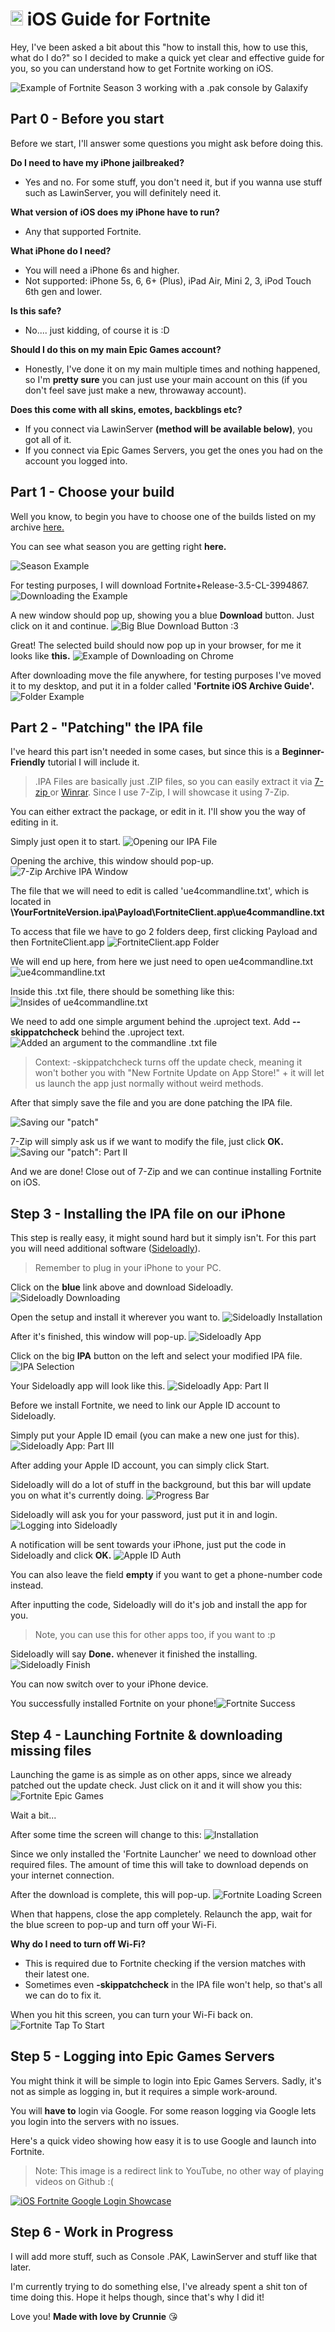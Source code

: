# <img src="https://cdn.discordapp.com/attachments/751304558453719176/936194213199093810/rsz_1rsz_1apple_logo_greysvg.png" alt="Apple Logo" width="20" height="24"> iOS Guide for Fortnite

Hey, I've been asked a bit about this "how to install this, how to use this, what do I do?" so I decided to make a quick yet clear and effective guide for you, so you can understand how to get Fortnite working on iOS.

![Example of Fortnite Season 3 working with a .pak console by Galaxify](https://cdn.discordapp.com/attachments/952386927984775209/953746877654917170/main.png)

## Part 0 - Before you start

Before we start, I'll answer some questions you might ask before doing this.

**Do I need to have my iPhone jailbreaked?**
- Yes and no. For some stuff, you don't need it, but if you wanna use stuff such as LawinServer, you will definitely need it.

**What version of iOS does my iPhone have to run?**
- Any that supported Fortnite.

**What iPhone do I need?**
- You will need a iPhone 6s and higher.
- Not supported: iPhone 5s, 6, 6+ (Plus), iPad Air, Mini 2, 3, iPod Touch 6th gen and lower.

**Is this safe?**
- No.... just kidding, of course it is :D

**Should I do this on my main Epic Games account?**
- Honestly, I've done it on my main multiple times and nothing happened, so I'm **pretty sure** you can just use your main account on this (if you don't feel save just make a new, throwaway account).

**Does this come with all skins, emotes, backblings etc?**
- If you connect via LawinServer **(method will be available below)**, you got all of it.
- If you connect via Epic Games Servers, you get the ones you had on the account you logged into.



## Part 1 - Choose your build
Well you know, to begin you have to choose one of the builds listed on my archive [here.](https://github.com/Crunnie/FNiOS-Archive)

You can see what season you are getting right **here.**

![Season Example](https://media.discordapp.net/attachments/952386927984775209/953748401504264273/unknown.png)

For testing purposes, I will download Fortnite+Release-3.5-CL-3994867.
![Downloading the Example](https://cdn.discordapp.com/attachments/952386927984775209/953747885948805240/unknown.png)

A new window should pop up, showing you a blue **Download** button.
Just click on it and continue.
![Big Blue Download Button :3](https://media.discordapp.net/attachments/952386927984775209/953748731499515924/unknown.png)

Great! The selected build should now pop up in your browser, for me it looks like **this.**
![Example of Downloading on Chrome](https://cdn.discordapp.com/attachments/952386927984775209/953748774524702820/unknown.png)

After downloading move the file anywhere, for testing purposes I've moved it to my desktop, and put it in a folder called **'Fortnite iOS Archive Guide'.**
![Folder Example](https://cdn.discordapp.com/attachments/952386927984775209/953749387723550740/unknown.png)

## Part 2 - "Patching" the IPA file

I've heard this part isn't needed in some cases, but since this is a **Beginner-Friendly** tutorial I will include it.

> .IPA Files are basically just .ZIP files, so you can easily extract it via [7-zip ](https://www.7-zip.org/) or [Winrar](https://www.win-rar.com/). 
> Since I use 7-Zip, I will showcase it using 7-Zip.

You can either extract the package, or edit in it. I'll show you the way of editing in it.

Simply just open it to start.
![Opening our IPA File](https://cdn.discordapp.com/attachments/952386927984775209/953757267180785674/unknown.png)

Opening the archive, this window should pop-up.
![7-Zip Archive IPA Window](https://cdn.discordapp.com/attachments/952386927984775209/953757904220078110/unknown.png)

The file that we will need to edit is called 'ue4commandline.txt', which is located in 
**\YourFortniteVersion.ipa\Payload\FortniteClient.app\ue4commandline.txt**
 
To access that file we have to go 2 folders deep, first clicking Payload and then FortniteClient.app
![FortniteClient.app Folder](https://cdn.discordapp.com/attachments/952386927984775209/953758605008592946/unknown.png)

We will end up here, from here we just need to open ue4commandline.txt
![ue4commandline.txt](https://cdn.discordapp.com/attachments/952386927984775209/953758733941497876/unknown.png)

Inside this .txt file, there should be something like this:\
![Insides of ue4commandline.txt](https://cdn.discordapp.com/attachments/952386927984775209/953758913822588998/unknown.png)

We need to add one simple argument behind the .uproject text.
Add **--skippatchcheck** behind the .uproject text.
![Added an argument to the commandline .txt file](https://cdn.discordapp.com/attachments/952386927984775209/953759414320504862/unknown.png)

> Context:
> -skippatchcheck turns off the update check, meaning it won't bother you with "New Fortnite Update on App Store!" + it will let us launch the app just normally without weird methods.


After that simply save the file and you are done patching the IPA file.

![Saving our "patch"](https://cdn.discordapp.com/attachments/952386927984775209/953759712468426812/unknown.png)

7-Zip will simply ask us if we want to modify the file, just click **OK.**
![Saving our "patch": Part II](https://cdn.discordapp.com/attachments/952386927984775209/953759851979374592/unknown.png)

And we are done! Close out of 7-Zip and we can continue installing Fortnite on iOS.

## Step 3 - Installing the IPA file on our iPhone

This step is really easy, it might sound hard but it simply isn't.
For this part you will need additional software ([Sideloadly](https://sideloadly.io/)).

> Remember to plug in your iPhone to your PC.

Click on the **blue** link above and download Sideloadly.
![Sideloadly Downloading](https://cdn.discordapp.com/attachments/952386927984775209/953760442528985168/unknown.png)

Open the setup and install it wherever you want to.
![Sideloadly Installation](https://cdn.discordapp.com/attachments/952386927984775209/953761076711940136/unknown.png)

After it's finished, this window will pop-up.
![Sideloadly App](https://cdn.discordapp.com/attachments/952386927984775209/953761876695744583/unknown.png)

Click on the big **IPA** button on the left and select your modified IPA file.![IPA Selection](https://cdn.discordapp.com/attachments/952386927984775209/953762204795170976/unknown.png)

Your Sideloadly app will look like this.
![Sideloadly App: Part II](https://cdn.discordapp.com/attachments/952386927984775209/953762472576303175/unknown.png)

Before we install Fortnite, we need to link our Apple ID account to Sideloadly.

Simply put your Apple ID email (you can make a new one just for this).
![Sideloadly App: Part III](https://cdn.discordapp.com/attachments/952386927984775209/953762712842801212/unknown.png)

After adding your Apple ID account, you can simply click Start.

Sideloadly will do a lot of stuff in the background, but this bar will update you on what it's currently doing.
![Progress Bar](https://cdn.discordapp.com/attachments/952386927984775209/953763088686006312/unknown.png)

Sideloadly will ask you for your password, just put it in and login.
![Logging into Sideloadly](https://cdn.discordapp.com/attachments/952386927984775209/953763362246897724/unknown.png)

A notification will be sent towards your iPhone, just put the code in Sideloadly and click **OK.**
![Apple ID Auth](https://cdn.discordapp.com/attachments/952386927984775209/953763827051266048/unknown.png)

You can also leave the field **empty** if you want to get a phone-number code instead.

After inputting the code, Sideloadly will do it's job and install the app for you.

> Note, you can use this for other apps too, if you want to :p

Sideloadly will say **Done.** whenever it finished the installing.
![Sideloadly Finish](https://cdn.discordapp.com/attachments/952386927984775209/953764404716011551/unknown.png)

You can now switch over to your iPhone device.

You successfully installed Fortnite on your phone!![Fortnite Success](https://cdn.discordapp.com/attachments/952386927984775209/953765134537474138/unknown.png)


## Step 4 - Launching Fortnite & downloading missing files

Launching the game is as simple as on other apps, since we already patched out the update check.
Just click on it and it will show you this:
![Fortnite Epic Games](https://cdn.discordapp.com/attachments/952386927984775209/953766533744705566/Default-IPhoneX-Landscape.png)

Wait a bit...

After some time the screen will change to this:
![Installation](https://cdn.discordapp.com/attachments/952386927984775209/953766046836346990/IMG_0493.png)

Since we only installed the 'Fortnite Launcher' we need to download other required files.
The amount of time this will take to download depends on your internet connection.

After the download is complete, this will pop-up.
![Fortnite Loading Screen](https://cdn.discordapp.com/attachments/952386927984775209/953766959210721350/IMG_0494.png)

When that happens, close the app completely.
Relaunch the app, wait for the blue screen to pop-up and turn off your Wi-Fi.

 **Why do I need to turn off Wi-Fi?**
- This is required due to Fortnite checking if the version matches with their latest one.
- Sometimes even **-skippatchcheck** in the IPA file won't help, so that's all we can do to fix it.

When you hit this screen, you can turn your Wi-Fi back on.
![Fortnite Tap To Start](https://cdn.discordapp.com/attachments/952386927984775209/953767587592941568/IMG_0495.png)

## Step 5 - Logging into Epic Games Servers

You might think it will be simple to login into Epic Games Servers.
Sadly, it's not as simple as logging in, but it requires a simple work-around.

You will **have to** login via Google.
For some reason logging via Google lets you login into the servers with no issues.

Here's a quick video showing how easy it is to use Google and launch into Fortnite.

> Note: This image is a redirect link to YouTube, no other way of playing videos on Github :(


[![iOS Fortnite Google Login Showcase](https://media.discordapp.net/attachments/952386927984775209/953767587592941568/IMG_0495.png?width=1440&height=665)](https://www.youtube.com/watch?v=LsE2i0sqwfs "iOS Fortnite Google Login Showcase")

## Step 6 - Work in Progress

I will add more stuff, such as Console .PAK, LawinServer and stuff like that later.

I'm currently trying to do something else, I've already spent a shit ton of time doing this.
Hope it helps though, since that's why I did it!

Love you!
**Made with love by Crunnie**  😘
